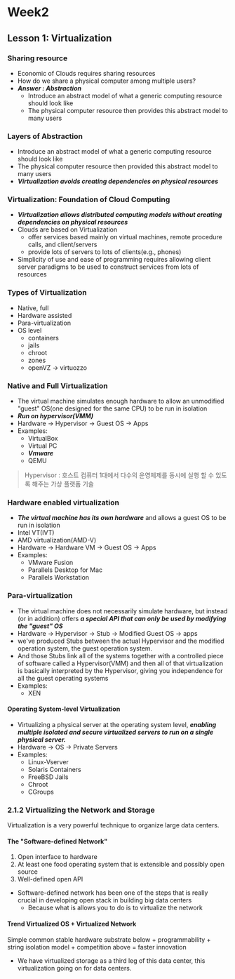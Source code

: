 # Week2

## Lesson 1: Virtualization

### Sharing resource

- Economic of Clouds requires sharing resources
- How do we share a physical computer among multiple users?
- ***Answer : Abstraction***
  - Introduce an abstract model of what a generic computing resource should look like
  - The physical computer resource then provides this abstract model to many users

### Layers of Abstraction

- Introduce an abstract model of what a generic computing resource should look like
- The physical computer resource then provided this abstract model to many users
- ***Virtualization avoids creating dependencies on physical resources***

### Virtualization: Foundation of Cloud Computing

- ***Virtualization allows distributed computing models without creating dependencies on physical resources***
- Clouds are based on Virtualization
  - offer services based mainly on virtual machines, remote procedure calls, and client/servers
  - provide lots of servers to lots of clients(e.g., phones)
- Simplicity of use and ease of programming requires allowing client server paradigms to be used to construct services from lots of resources

### Types of Virtualization

- Native, full
- Hardware assisted
- Para-virtualization
- OS level
  - containers
  - jails
  - chroot
  - zones
  - openVZ -> virtuozzo

### Native and Full Virtualization

- The virtual machine simulates enough hardware to allow an unmodified "guest" OS(one designed for the same CPU) to be run in isolation
- ***Run on hypervisor(VMM)***
- Hardware -> Hypervisor -> Guest OS -> Apps
- Examples:
  - VirtualBox
  - Virtual PC
  - ***Vmware***
  - QEMU

> Hypervisor : 호스트 컴퓨터 1대에서 다수의 운영체제를 동시에 실행 할 수 있도록 해주는 가상 플랫폼 기술

### Hardware enabled virtualization

- ***The virtual machine has its own hardware*** and allows a guest OS to be run in isolation
- Intel VT(IVT)
- AMD virtualization(AMD-V)
- Hardware -> Hardware VM -> Guest OS -> Apps
- Examples:
  - VMware Fusion
  - Parallels Desktop for Mac
  - Parallels Workstation

### Para-virtualization

- The virtual machine does not necessarily simulate hardware, but instead (or in addition) offers ***a special API that can only be used by modifying the "guest" OS***
- Hardware -> Hypervisor -> Stub -> Modified Guest OS -> apps
- we've produced Stubs between the actual Hypervisor and the modified operation system, the guest operation system.
- And those Stubs link all of the systems together with a controlled piece of software called a Hypervisor(VMM) and then all of that virtualization is basically interpreted by the Hypervisor, giving you independence for all the guest operating systems
- Examples:
  - XEN

#### Operating System-level Virtualization

- Virtualizing a physical server at the operating system level, ***enabling multiple isolated and secure virtualized servers to run on a single physical server.***
- Hardware -> OS -> Private Servers
- Examples:
  - Linux-Vserver
  - Solaris Containers
  - FreeBSD Jails
  - Chroot
  - CGroups

### 2.1.2 Virtualizing the Network and Storage

Virtualization is a very powerful technique to organize large data centers.

#### The "Software-defined Network"

1. Open interface to hardware
2. At least one food operating system that is extensible and possibly open source
3. Well-defined open API

- Software-defined network has been one of the steps that is really crucial in developing open stack in building big data centers
  - Because what is allows you to do is to virtualize the network

#### Trend Virtualized OS + Virtualized Network

Simple common stable hardware substrate below + programmability + string isolation model + competition above = faster innovation

- We have virtualized storage as a third leg of this data center, this virtualization going on for data centers.